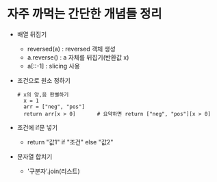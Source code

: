 # 자주 까먹는 간단한 개념들 정리

- 배열 뒤집기
  - reversed(a) : reversed 객체 생성
  - a.reverse() : a 자체를 뒤집기(반환값 x)
  - a[::-1] : slicing 사용


- 조건으로 원소 정하기
  ```
  # x의 양,음 판별하기
    x = 1
    arr = ["neg", "pos"]
    return arr[x > 0]       # 요약하면 return ["neg", "pos"][x > 0]
  ```


- 조건에 if문 넣기
  - return "값1" if "조건" else "값2"


- 문자열 합치기
  - '구분자'.join(리스트)
